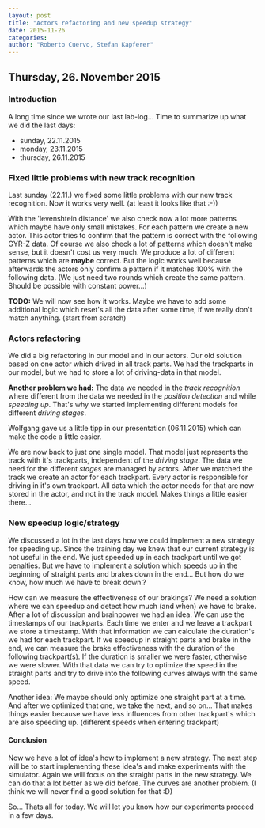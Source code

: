 ```yaml
---
layout: post
title: "Actors refactoring and new speedup strategy"
date: 2015-11-26
categories:
author: "Roberto Cuervo, Stefan Kapferer"
---
```

## Thursday, 26. November 2015

### Introduction
A long time since we wrote our last lab-log... Time to summarize up what we did the last days:

 - sunday, 22.11.2015
 - monday, 23.11.2015
 - thursday, 26.11.2015

### Fixed little problems with new track recognition
Last sunday (22.11.) we fixed some little problems with our new track recognition.
Now it works very well. (at least it looks like that :-))

With the 'levenshtein distance' we also check now a lot more patterns which maybe have only small mistakes.
For each pattern we create a new actor. This actor tries to confirm that the pattern is correct with the following GYR-Z data.
Of course we also check a lot of patterns which doesn't make sense, but it doesn't cost us very much. We produce a lot of different
patterns which are **maybe** correct. But the logic works well because afterwards the actors only confirm a pattern if it matches 
100% with the following data. (We just need two rounds which create the same pattern. Should be possible with constant power...)

**TODO:** We will now see how it works. Maybe we have to add some additional logic which reset's all the data after some time, if
we really don't match anything. (start from scratch)

### Actors refactoring
We did a big refactoring in our model and in our actors. Our old solution based on one actor which drived in all track parts.
We had the trackparts in our model, but we had to store a lot of driving-data in that model.

**Another problem we had:**
The data we needed in the *track recognition* where different from the data we needed in the *position detection* and while *speeding up*.
That's why we started implementing different models for different *driving stages*.

Wolfgang gave us a little tipp in our presentation (06.11.2015) which can make the code a little easier.

We are now back to just one single model. That model just represents the track with it's trackparts, independent of the *driving stage*.
The data we need for the different *stages* are managed by actors. After we matched the track we create an actor for each trackpart. 
Every actor is responsible for driving in it's own trackpart. All data which the actor needs for that are now stored in the actor, and not
in the track model. Makes things a little easier there...

### New speedup logic/strategy
We discussed a lot in the last days how we could implement a new strategy for speeding up. Since the training day we knew that our 
current strategy is not useful in the end. We just speeded up in each trackpart until we got penalties. But we have to implement a solution 
which speeds up in the beginning of straight parts and brakes down in the end... But how do we know, how much we have to break down.? 

How can we measure the effectiveness of our brakings? We need a solution where we can speedup and detect how much (and when) we have to brake.
After a lot of discussion and brainpower we had an idea. We can use the timestamps of our trackparts. Each time we enter and we leave a trackpart 
we store a timestamp. With that information we can calculate the duration's we had for each trackpart. If we speedup in straight parts and brake in the end, we 
can measure the brake effectiveness with the duration of the following trackpart(s). If the duration is smaller we were faster, otherwise we were slower.
With that data we can try to optimize the speed in the straight parts and try to drive into the following curves always with the same speed.

Another idea: We maybe should only optimize one straight part at a time. And after we optimized that one, we take the next, and so on... 
That makes things easier because we have less influences from other trackpart's which are also speeding up. (different speeds when entering trackpart)

#### Conclusion 
Now we have a lot of idea's how to implement a new strategy. The next step will be to start implementing these idea's and make experiments with the simulator.
Again we will focus on the straight parts in the new strategy. We can do that a lot better as we did before. The curves are another problem. (I think
we will never find a good solution for that :D)

So... Thats all for today.
We will let you know how our experiments proceed in a few days.

